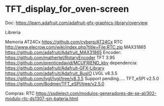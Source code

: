 # TFT_display_for_oven-screen

Doc:
https://learn.adafruit.com/adafruit-gfx-graphics-library/overview



Libreria

Memoria AT24Cx
https://github.com/cyberp/AT24Cx
RTC
http://www.elecrow.com/wiki/index.php?title=File:RTC.zip
MAX31865
https://github.com/adafruit/Adafruit_MAX31865
Encoder:
    https://github.com/mathertel/RotaryEncoder
TFT 3.95
    https://github.com/prenticedavid/MCUFRIEND_kbv
    dependencia:
        https://github.com/adafruit/Adafruit-GFX-Library
        https://github.com/adafruit/Adafruit_BusIO
LVGL v8.3.5
    https://github.com/lvgl/lvgl/tree/v8.3.5
Support pending.....
TFT_eSPI v2.5.0
    https://github.com/Bodmer/TFT_eSPI/tree/v2.5.0


Compras:
RTC
    https://ssdielect.com/modulos-generadores-de-se-al/302-modulo-rtc-ds1307-sin-bateria.html

